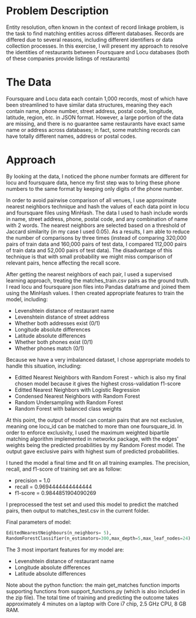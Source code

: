 
# Problem Description
Entity resolution, often known in the context of record linkage problem, is the task to find matching entities across different databases. Records are differed due to several reasons, including different identifiers or data collection processes. In this exercise, I will present my approach to resolve the identities of restaurants between Foursquare and Locu databases (both of these companies provide listings of restaurants)

# The Data
Foursquare and Locu data each contain 1,000 records, most of which have been streamlined to have similar data structures, meaning they each contain name, phone number, street address, postal code, longitude, latitude, region, etc. in JSON format. However, a large portion of the data are missing, and there is no guarantee same restaurants have exact same name or address across databases; in fact, some matching records can have totally different names, address or postal codes.

# Approach
By looking at the data, I noticed the phone number formats are different for locu and foursquare data, hence my first step was to bring these phone numbers to the same format by keeping only digits of the phone number.

In order to avoid pairwise comparison of all venues, I use approximate nearest neighbors technique and hash the values of each data point in locu and foursquare files using MinHash. The data I used to hash include words in name, street address, phone, postal code, and any combination of name with 2 words. The nearest neighbors are selected based on a threshold of Jaccard similarity (in my case I used 0.05). As a results, I am able to reduce the number of comparisons by three times (instead of comparing 320,000 pairs of train data and 160,000 pairs of test data, I compared 112,000 pairs of train data and 52,000 pairs of test data). The disadvantage of this technique is that with small probability we might miss comparison of relevant pairs, hence affecting the recall score.

After getting the nearest neighbors of each pair, I used a supervised learning approach, treating the matches_train.csv pairs as the ground truth. I read locu and foursquare json files into Pandas dataframe and joined them using the MinHash values. I then created appropriate features to train the model, including:

- Levenshtein distance of restaurant name
- Levenshtein distance of street address
- Whether both addresses exist (0/1)
- Longitude absolute differences
- Latitude absolute differences
- Whether both phones exist (0/1)
- Whether phones match (0/1)

Because we have a very imbalanced dataset, I chose appropriate models to handle this situation, including:

- Editted Nearest Neighbors with Random Forest - which is also my final chosen model because it gives the highest cross-validation f1-score
- Editted Nearest Neighbors with Logistic Regression
- Condensed Nearest Neighbors with Random Forest
- Random Undersampling with Random Forest
- Random Forest with balanced class weights

At this point, the output of model can contain pairs that are not exclusive, meaning one locu_id can be matched to more than one foursquare_id. In order to enforce exclusivity, I used the maximum weighted bipartile matching algorithm implemented in networkx package, with the edges' weights being the predicted proabilities by my Random Forest model. The output gave exclusive pairs with highest sum of predicted probabilities. 

I tuned the model a final time and fit on all training examples. The precision, recall, and f1-score of training set are as follow:

- precision = 1.0
- recall = 0.9694444444444444
- f1-score = 0.9844851904090269

I preprocessed the test set and used this model to predict the matched pairs, then output to matches_test.csv in the current folder.

Final parameters of model:
```python
EditedNearestNeighbours(n_neighbors= 5),
RandomForestClassifier(n_estimators=300,max_depth=5,max_leaf_nodes=24)
```

The 3 most important features for my model are:

- Levenshtein distance of restaurant name
- Longitude absolute differences
- Latitude absolute differences

Note about the python function: the main get_matches function imports supporting functions from support_functions.py (which is also included in the zip file). The total time of training and predicting the outcome takes approximately 4 minutes on a laptop with Core i7 chip, 2.5 GHz CPU, 8 GB RAM. 